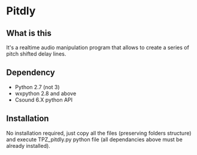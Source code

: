 # Pitdly


## What is this
It's a realtime audio manipulation program that allows to create a series of pitch shifted delay lines.


## Dependency
- Python 2.7 (not 3)
- wxpython 2.8 and above
- Csound 6.X python API


## Installation
No installation required, just copy all the files (preserving folders structure) and execute TPZ_pitdly.py python file (all dependancies above must be already installed).

